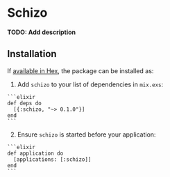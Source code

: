 # Schizo

**TODO: Add description**

## Installation

If [available in Hex](https://hex.pm/docs/publish), the package can be installed as:

  1. Add `schizo` to your list of dependencies in `mix.exs`:

    ```elixir
    def deps do
      [{:schizo, "~> 0.1.0"}]
    end
    ```

  2. Ensure `schizo` is started before your application:

    ```elixir
    def application do
      [applications: [:schizo]]
    end
    ```

